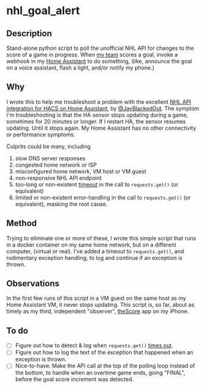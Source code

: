 # nhl_goal_alert

## Description
Stand-alone python script to poll the unofficial NHL API for changes to the score of a game in progress.
When [my team](https://www.nhl.com/blues/) scores a goal, invoke a webhook in my [Home Assistant](https://www.home-assistant.io/) to do something, (like, announce the goal on a voice assistant, flash a light, and/or notify my phone.)

## Why
I wrote this to help me troubleshoot a problem with the excellent [NHL API integration for HACS on Home Assistant](https://github.com/JayBlackedOut/hass-nhlapi), by [@JayBlackedOut](https://github.com/JayBlackedOut).
The symptom I'm troubleshooting is that the HA sensor stops updating during a game, sometimes for 20 minutes or longer.
If I restart HA, the sensor resumes updating. Until it stops again. My Home Assistant has no other connectivity or performance symptoms.

Culprits could be many, including 
1. slow DNS server responses
1. congested home network or ISP
1. misconfigured home network, VM host or VM guest
1. non-responsive NHL API endpoint
1. too-long or non-existent [timeout](https://requests.readthedocs.io/en/latest/user/quickstart/#timeouts) in the call to `requests.get()` (or equivalent)
1. limited or non-existent error-handling in the call to `requests.get()` (or equivalent), masking the root cause.

## Method
Trying to eliminate one or more of these, I wrote this simple script that runs in a docker container on my same home network, but on a different computer, (virtual or real).
I've added a timeout to `requests.get()`, and rudimentary exception handling, to log and continue if an exception is thrown.

## Observations
In the first few runs of this script in a VM guest on the same host as my Home Assistant VM, it never stops updating.
This script is, so far, about as timely as my third, independent "observer", [theScore](https://get.thescore.com/) app on my iPhone.

## To do
- [ ] Figure out how to detect & log when `requests.get()` [times out](https://requests.readthedocs.io/en/latest/user/quickstart/#timeouts).
- [ ] Figure out how to log the text of the exception that happened when an exception is thrown.
- [ ] Nice-to-have: Make the API call at the top of the polling loop instead of the bottom, to handle when an overtime game ends, going "FINAL", before the goal score increment was detected.
